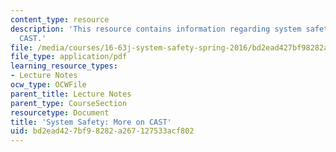 ```yaml
---
content_type: resource
description: 'This resource contains information regarding system safety: More on
  CAST.'
file: /media/courses/16-63j-system-safety-spring-2016/bd2ead427bf98282a267127533acf802_MIT16_63JS16_LecNotes7.pdf
file_type: application/pdf
learning_resource_types:
- Lecture Notes
ocw_type: OCWFile
parent_title: Lecture Notes
parent_type: CourseSection
resourcetype: Document
title: 'System Safety: More on CAST'
uid: bd2ead42-7bf9-8282-a267-127533acf802
---
```

